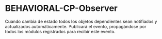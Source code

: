 # BEHAVIORAL-CP-Observer

Cuando cambia de estado todos los objetos dependientes sean notifiados y actualizados automáticamente.
Publicará el evento, propagándose por todos los módulos registrados para recibir este evento.
